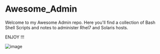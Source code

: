 # Awesome_Admin
Welcome to my Awesome Admin repo. Here you'll find a collection of Bash Shell Scripts and notes to administer Rhel7 and Solaris hosts. 

ENJOY !!!

![image](https://user-images.githubusercontent.com/33457737/113639139-7f25e880-9646-11eb-88e1-2e1f987f0f06.png)

